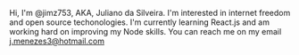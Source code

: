 Hi, I'm @jimz753, AKA, Juliano da Silveira. 
I'm interested in internet freedom and open source techonologies.
I'm currently learning React.js and am working hard on improving my Node skills.
You can reach me on my email j.menezes3@hotmail.com
